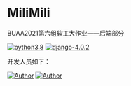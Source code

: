 # MiliMili
BUAA2021第六组软工大作业——后端部分

[![python3.8](https://img.shields.io/badge/python-%3E%3D3.8-brightgreen)](https://www.python.org/)  [![django-4.0.2](https://img.shields.io/badge/django-4.0.2-blue)](https://docs.djangoproject.com/en/4.0/)

开发人员如下：

[![Author](https://img.shields.io/badge/Author-周恩申(Zhoues)-yellow.svg "Author")](https://ACGkaka.github.io "Author")
[![Author](https://img.shields.io/badge/Author-李毅骁(FireAngelx)-red.svg "Author")](https://ACGkaka.github.io "Author")



